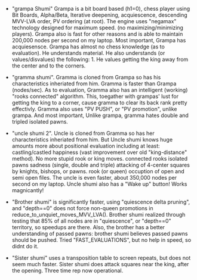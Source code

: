 

* "grampa Shumi"    Grampa is a bit board based (h1=0), chess player using Bit Boards, Alpha/Beta, Iterative deepening, acquiescence, descending MVV-LVA order, PV ordering (at root). The engine uses "negamax" technology designed for maximum speed. (no maximizing/minimizing players). Grampa also is fast for other reasons and is able to maintain 200,000 nodes per second on my laptop. Most important, Grampa has acquiesensce. Grampa has almost no chess knowledge (as to evaluation). He understands material. He also understands (or values/disvalues) the following: 1. He values getting the king away from the center and to the corners.


* "gramma shumi". Gramma is cloned from Grampa so has his characteristics inheriated from him. Gramma is faster than Grampa (nodes/sec). As to evaluation, Gramma also has an intelligent (working) "rooks connected" algorithm. This, toegather with grampas' lust for getting the king to a corner, cause gramma to clear its back rank pretty effectivly. Gramma also uses "PV PUSH", or "PV promotion", unlike grampa. And most important, Unlike grampa, gramma hates double and tripled isolated pawns. 


* "uncle shumi 2". Uncle is cloned from Gramma so has her characteristics inheriated from him. But Uncle shumi knows huge amounts more about positional evaluation including at least:
   castling/castled happiness (vast improvement over old "king-distance" method). No more stupid rook or king moves.
   connected rooks
   isolated pawns sadness (single, double and triple)
   attacking of 4-center squares by knights, bishops, or pawns.
   rook (or queen) occuption of open and semi open files.
The uncle is even faster, about 350,000 nodes per second on my laptop. Uncle shumi also has a "Wake up" button! Works magnicantly!


* "Brother shumi" is significantly faster, using "quiescence delta pruning", and "depth==0" does not force non-queen promotions in reduce_to_unquiet_moves_MVV_LVA(). Brother shumi realized through testing that 85% of all nodes are in "quiescence", or "depth==0" territory, so speedups are there. Also, the brother has a better understanding of passed pawns: brother shumi believes passed pawns should be pushed. Tried "FAST_EVALUATIONS", but no help in speed, so didnt do it. 

* "Sister shumi" uses a transposition table to screen repeats, but does not seem much faster. Sister shumi does attack squares near the king, after the opening. Three time rep now operational.